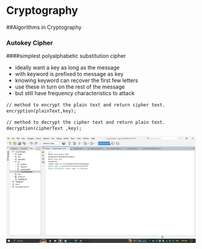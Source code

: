 # Cryptography
##Algorithms in Cryptography

### Autokey Cipher
####simplest polyalphabetic substitution cipher
* ideally want a key as long as the message
* with keyword is prefixed to message as key
* knowing keyword can recover the first few letters
* use these in turn on the rest of the message
* but still have frequency characteristics to attack


```
// method to encrypt the plain text and return cipher text.
encryption(plainText,key);
```

```
// method to decrypt the cipher text and return plain text.
decryption(cipherText ,key);
```
![img.png](img.png)

